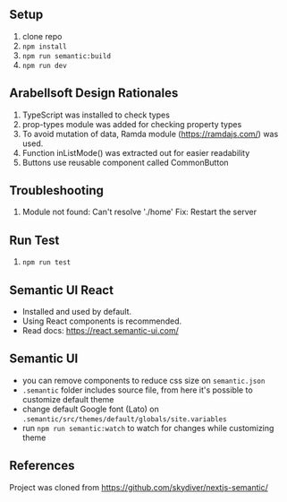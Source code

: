 ## Setup
1. clone repo
2. `npm install`
3. `npm run semantic:build`
4. `npm run dev`

## Arabellsoft Design Rationales
1. TypeScript was installed to check types
2. prop-types module was added for checking property types
3. To avoid mutation of data, Ramda module (https://ramdajs.com/) was used.
4. Function inListMode() was extracted out for easier readability
5. Buttons use reusable component called CommonButton

## Troubleshooting
1. Module not found: Can't resolve './home'
Fix: Restart the server

## Run Test
1. `npm run test`

## Semantic UI React
* Installed and used by default.
* Using React components is recommended.
* Read docs: https://react.semantic-ui.com/

## Semantic UI
* you can remove components to reduce css size on `semantic.json`
* `.semantic` folder includes source file, from here it's possible to customize default theme
* change default Google font (Lato) on `.semantic/src/themes/default/globals/site.variables`
* run `npm run semantic:watch` to watch for changes while customizing theme

## References
Project was cloned from https://github.com/skydiver/nextjs-semantic/ 


